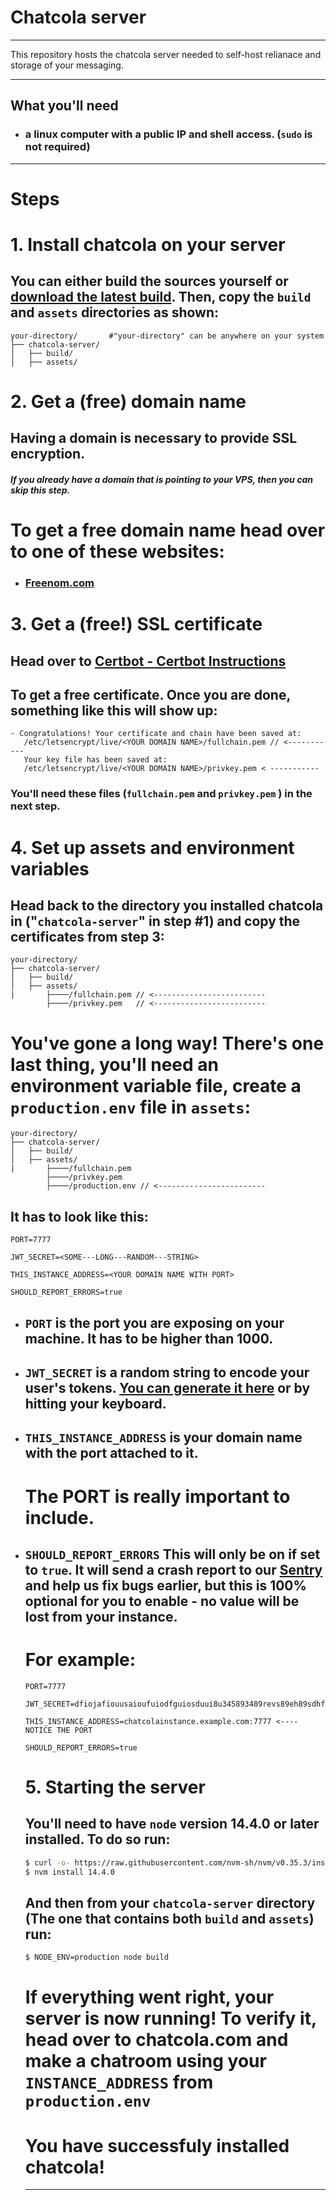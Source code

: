 # Chatcola server

---

This repository hosts the chatcola server needed to self-host relianace and storage of your messaging.

---

## What you'll need

* ### a linux computer with a public IP and shell access. (`sudo` is not required)

---

# Steps

# 1. Install chatcola on your server

## You can either build the sources yourself or [download the latest build](https://github.com/chatcola-com/chatcola/). Then, copy the `build` and `assets` directories as shown:

```filesystem
your-directory/       #"your-directory" can be anywhere on your system
├── chatcola-server/
│   ├── build/
│   ├── assets/
```

# 2. Get a (free) domain name

## Having a domain is necessary to provide SSL encryption.

##### If you already have a domain that is pointing to your VPS, then you can skip this step.

# To get a free domain name head over to one of these websites:

* ### [Freenom.com](https://www.freenom.com/en/index.html?lang=en)

# 3. Get a (free!) SSL certificate

## Head over to [Certbot - Certbot Instructions](https://certbot.eff.org/instructions)

## To get a free certificate. Once you are done, something like this will show up:

```textile
- Congratulations! Your certificate and chain have been saved at:
   /etc/letsencrypt/live/<YOUR DOMAIN NAME>/fullchain.pem // <-----------
   Your key file has been saved at:
   /etc/letsencrypt/live/<YOUR DOMAIN NAME>/privkey.pem < -----------
```

### You'll need these files (`fullchain.pem` and `privkey.pem` ) in the next step.

# 4. Set up assets and environment variables

## Head back to the directory you installed chatcola in  ("`chatcola-server`" in step #1) and copy the certificates from step 3:

```filesystem
your-directory/
├── chatcola-server/
│   ├── build/
│   ├── assets/
|       ├────/fullchain.pem // <-------------------------
        ├────/privkey.pem   // <-------------------------
```

# You've gone a long way! There's one last thing, you'll need an environment variable file, create a `production.env` file in `assets`:

```filesystem
your-directory/
├── chatcola-server/
│   ├── build/
│   ├── assets/
|       ├────/fullchain.pem
        ├────/privkey.pem
        ├────/production.env // <------------------------

```

## It has to look like this:

```env
PORT=7777

JWT_SECRET=<SOME---LONG---RANDOM---STRING>

THIS_INSTANCE_ADDRESS=<YOUR DOMAIN NAME WITH PORT>

SHOULD_REPORT_ERRORS=true
```



* ## `PORT` is the port you are exposing on your machine. It has to be higher than 1000.

* ## `JWT_SECRET` is a random string to encode your user's tokens. [You can generate it here](https://www.browserling.com/tools/random-string) or by hitting your keyboard.

* ## `THIS_INSTANCE_ADDRESS`  is your domain name with the port attached to it.
  
  # __**The PORT is really important to include.**__

* ## `SHOULD_REPORT_ERRORS` This will only be on if set to `true`. It will send a crash report to our [Sentry](https://github.com/getsentry/sentry) and help us fix bugs earlier, but this is 100% optional for you to enable - no value will be lost from your instance.
  
  # For example:
  
  ```env
  PORT=7777
  
  JWT_SECRET=dfiojafiouusaioufuiodfguiosduui8u345893489revs89eh89sdhfjuishduihadfsiufhdsiuhfdsuiahfdiusahuifsdahuisdafhuiasdfhuisdfh
  
  THIS_INSTANCE_ADDRESS=chatcolainstance.example.com:7777 <---- NOTICE THE PORT
  
  SHOULD_REPORT_ERRORS=true
  ```
  
  
  
  
  
  # 5. Starting the server
  
  ## You'll need to have `node` version 14.4.0 or later installed. To do so run:
  
  ```bash
  $ curl -o- https://raw.githubusercontent.com/nvm-sh/nvm/v0.35.3/install.sh | bash
  $ nvm install 14.4.0
  ```
  
  ## And then from your `chatcola-server` directory (The one that contains both `build` and `assets`) run:
  
  ```bash
  $ NODE_ENV=production node build
  ```
  
  # If everything went right, your server is now running! To verify it, head over to chatcola.com and make a chatroom using your `INSTANCE_ADDRESS` from `production.env`
  
  # __You have successfuly installed chatcola!__
  
  ---
